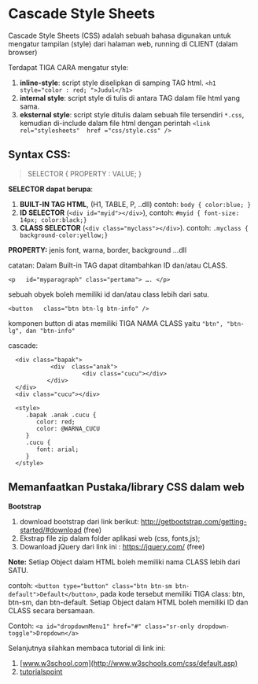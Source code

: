 # Cascade Style Sheets

Cascade Style Sheets (CSS) adalah sebuah bahasa digunakan untuk mengatur tampilan (style) dari halaman web, running di CLIENT (dalam browser)

Terdapat TIGA CARA mengatur style:

1. **inline-style**: script style diselipkan di samping TAG html.  ` <h1  style="color : red; ">Judul</h1> `
1. **internal style**: script style di tulis di antara TAG <STYLE> … </STYLE> dalam file html yang sama.
1. **eksternal style**: script style ditulis dalam sebuah file tersendiri ` *.css `, kemudian di-include dalam file html dengan perintah `<link rel="stylesheets"  href ="css/style.css" />`

## Syntax CSS:

> SELECTOR  {  PROPERTY : VALUE; }

**SELECTOR dapat berupa**:
1. **BUILT-IN TAG HTML**, (H1, TABLE, P, ..dll) contoh: ` body { color:blue; } `
2. **ID SELECTOR**  (` <div id="myid"></div> `), contoh:  ` #myid { font-size: 14px; color:black;} `
3. **CLASS SELECTOR** (` <div class="myclass"></div> `). contoh:  `.myclass { background-color:yellow;} `

**PROPERTY:**  jenis font, warna, border, background …dll

catatan:
Dalam Built-in TAG dapat ditambahkan ID dan/atau CLASS.

` <p   id="myparagraph" class="pertama"> …. </p> `

sebuah obyek boleh memiliki id dan/atau class lebih dari satu.

` <button   class="btn btn-lg btn-info" /> `

komponen button di atas memiliki TIGA NAMA CLASS
yaitu  ` "btn", "btn-lg", dan "btn-info" `

cascade:  

      <div class="bapak">
                <div  class="anak">
                         <div class="cucu"></div>
               </div>
      </div>
      <div class="cucu"></div>

      <style>
         .bapak .anak .cucu { 
            color: red;
            color: @WARNA_CUCU
         }
         .cucu {
            font: arial;
         }
      </style>


## Memanfaatkan Pustaka/library CSS dalam web

**Bootstrap**

1. download bootstrap dari link berikut:  http://getbootstrap.com/getting-started/#download  (free) 
1. Ekstrap file zip dalam folder aplikasi web (css, fonts,js);
1. Dowanload jQuery dari link ini : https://jquery.com/ (free)


**Note:**
Setiap Object dalam HTML boleh memiliki  nama CLASS lebih dari SATU.

contoh:
` <button type="button" class="btn btn-sm btn-default">Default</button> `, pada kode tersebut memiliki TIGA class:  btn,  btn-sm, dan btn-default. Setiap Object dalam HTML boleh memiliki  ID dan CLASS secara bersamaan.

Contoh:
 ` <a id="dropdownMenu1" href="#" class="sr-only dropdown-toggle">Dropdown</a> `


Selanjutnya silahkan membaca tutorial di link ini:

1. [www.w3school.com](http://www.w3schools.com/css/default.asp)
1. [tutorialspoint](http://www.tutorialspoint.com/css/)
